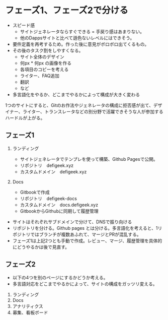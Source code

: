 # フェーズ1、フェーズ2で分ける

- スピード感
    - サイトジェネレータならすぐできる = 手戻り感はあまりない。
    - 他のDappsサイトと比べて遜色ないレベルにはできそう。
- 要件定義を再考するため。作った後に意見がボロボロ出てくるもの。
- その後のタスク割をしやすくなる。
    - サイト全体のデザイン
    - 何px * 何px の画像を作る
    - 各項目のコピーを考える
    - ライター、FAQ追加
    - 翻訳
    - など
- 多言語化をやるか、どこまでやるかによって構成が大きく変わる

1つのサイトにすると、Gitのお作法やジェネレータの構成に拒否感が出て、デザイナー、ライター、トランスレータなどの別分野で活躍できそうな人が参加するハードルが上がる。


## フェーズ1

1. ランディング
    - サイトジェネレータでテンプレを使って構築、Github Pagesで公開。
    - リポジトリ　defigeek.xyz
    - カスタムドメイン　defigeek.xyz

2. Docs
    - Gitbookで作成
    - リポジトリ　defigeek-docs
    - カスタムドメイン　docs.defigeek.xyz
    - GitbookからGithubに同期して履歴管理

- サイトはそれぞれサブドメインで分けて、DNSで振り向ける
- リポジトリを分ける。Github pages とは分ける。多言語化を考えると、1リポジトリではブランチが複数あふれて、マージとPRが混乱する。
- フェーズ1は上記2つとも手動で作成。レビュー、マージ、履歴管理を具体的にどうやるかは後で見直す。


## フェーズ2

- 以下の4つを別のページにするかどうか考える。
- 多言語対応をどこまでやるかによって、サイトの構成をガッツリ変える。

1. ランディング
2. Docs
3. アナリティクス
4. 募集、看板ボード

